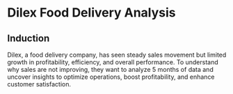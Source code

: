 # Dilex Food Delivery Analysis
## Induction
Dilex, a food delivery company, has seen steady sales movement but limited growth in profitability, efficiency, and overall performance. To understand why sales are not improving, they want to analyze 5 months of data and uncover insights to optimize operations, boost profitability, and enhance customer satisfaction.

